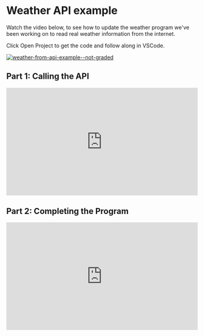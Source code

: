 # Weather API example

Watch the video below, to see how to update the weather program we've been 
working on to read real weather information from the internet.

Click Open Project to get the code and follow along in VSCode.

<a href="https://classroom.github.com/a/Rq4XWArs" target="_blank"><img src="https://img.shields.io/static/v1?label=Open%20Project&message=Code%20for%20the%20weather%20api%20video%20(not%20graded)&color=blue" alt="weather-from-api-example--not-graded" /></a>


<!-- link to https://github.com/kibo-programming-2-jan-23/show-weather-from-api  -->

## Part 1: Calling the API

<div style="position: relative; padding-bottom: 56.25%; height: 0;"><iframe src="https://www.youtube.com/embed/jfa-YLyanFw
?rel=0" title="Weather - Reading from API Part 1" frameborder="0" allow="accelerometer; autoplay; clipboard-write; encrypted-media; gyroscope; picture-in-picture" allowfullscreen style="position: absolute; top: 0; left: 0; width: 100%; height: 100%;"></iframe></div>


## Part 2: Completing the Program

<div style="position: relative; padding-bottom: 56.25%; height: 0;"><iframe src="https://www.youtube.com/embed/aIKG6QOoU-4?rel=0" title="Weather - Reading from API Part 2" frameborder="0" allow="accelerometer; autoplay; clipboard-write; encrypted-media; gyroscope; picture-in-picture" allowfullscreen style="position: absolute; top: 0; left: 0; width: 100%; height: 100%;"></iframe></div>
